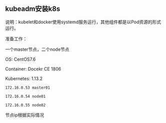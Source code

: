 ## kubeadm安装k8s

说明：kubelet和docker使用systemd服务运行，其他组件都是以Pod资源的形式运行。

准备工作：

一个master节点，二个node节点

OS: CentOS7.6

Container: Docekr CE 1806

Kubernetes: 1.13.2

`172.16.0.53 master01`

`172.16.0.54 node01`

`172.16.0.55 node02`

节点ip根据实际情况


